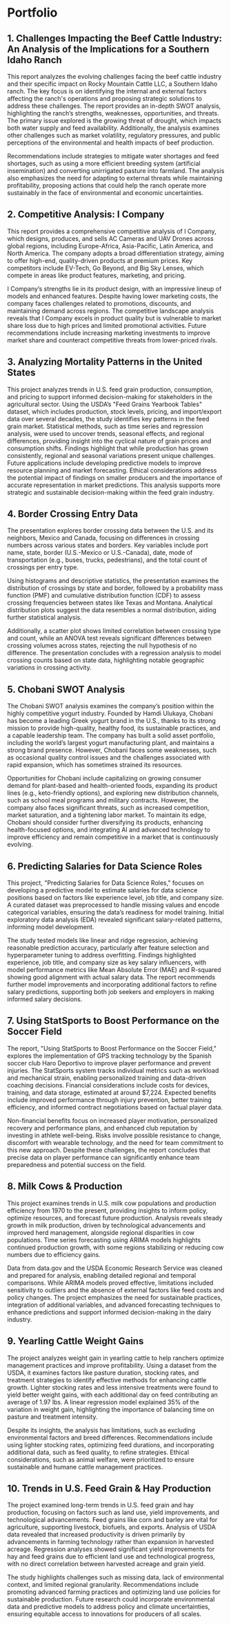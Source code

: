 # Portfolio
## 1. Challenges Impacting the Beef Cattle Industry: An Analysis of the Implications for a Southern Idaho Ranch

This report analyzes the evolving challenges facing the beef cattle industry and their specific impact on Rocky Mountain Cattle LLC, a Southern Idaho ranch. The key focus is on identifying the internal and external factors affecting the ranch's operations and proposing strategic solutions to address these challenges. The report provides an in-depth SWOT analysis, highlighting the ranch’s strengths, weaknesses, opportunities, and threats. The primary issue explored is the growing threat of drought, which impacts both water supply and feed availability. Additionally, the analysis examines other challenges such as market volatility, regulatory pressures, and public perceptions of the environmental and health impacts of beef production.

Recommendations include strategies to mitigate water shortages and feed shortages, such as using a more efficient breeding system (artificial insemination) and converting unirrigated pasture into farmland. The analysis also emphasizes the need for adapting to external threats while maintaining profitability, proposing actions that could help the ranch operate more sustainably in the face of environmental and economic uncertainties.

## 2. Competitive Analysis: I Company

This report provides a comprehensive competitive analysis of I Company, which designs, produces, and sells AC Cameras and UAV Drones across global regions, including Europe-Africa, Asia-Pacific, Latin America, and North America. The company adopts a broad differentiation strategy, aiming to offer high-end, quality-driven products at premium prices. Key competitors include EV-Tech, Go Beyond, and Big Sky Lenses, which compete in areas like product features, marketing, and pricing.

I Company’s strengths lie in its product design, with an impressive lineup of models and enhanced features. Despite having lower marketing costs, the company faces challenges related to promotions, discounts, and maintaining demand across regions. The competitive landscape analysis reveals that I Company excels in product quality but is vulnerable to market share loss due to high prices and limited promotional activities. Future recommendations include increasing marketing investments to improve market share and counteract competitive threats from lower-priced rivals.

## 3. Analyzing Mortality Patterns in the United States

This project analyzes trends in U.S. feed grain production, consumption, and pricing to support informed decision-making for stakeholders in the agricultural sector. Using the USDA’s "Feed Grains Yearbook Tables" dataset, which includes production, stock levels, pricing, and import/export data over several decades, the study identifies key patterns in the feed grain market. Statistical methods, such as time series and regression analysis, were used to uncover trends, seasonal effects, and regional differences, providing insight into the cyclical nature of grain prices and consumption shifts. Findings highlight that while production has grown consistently, regional and seasonal variations present unique challenges. Future applications include developing predictive models to improve resource planning and market forecasting. Ethical considerations address the potential impact of findings on smaller producers and the importance of accurate representation in market predictions. This analysis supports more strategic and sustainable decision-making within the feed grain industry.

## 4. Border Crossing Entry Data

The presentation explores border crossing data between the U.S. and its neighbors, Mexico and Canada, focusing on differences in crossing numbers across various states and borders. Key variables include port name, state, border (U.S.-Mexico or U.S.-Canada), date, mode of transportation (e.g., buses, trucks, pedestrians), and the total count of crossings per entry type.

Using histograms and descriptive statistics, the presentation examines the distribution of crossings by state and border, followed by a probability mass function (PMF) and cumulative distribution function (CDF) to assess crossing frequencies between states like Texas and Montana. Analytical distribution plots suggest the data resembles a normal distribution, aiding further statistical analysis.

Additionally, a scatter plot shows limited correlation between crossing type and count, while an ANOVA test reveals significant differences between crossing volumes across states, rejecting the null hypothesis of no difference. The presentation concludes with a regression analysis to model crossing counts based on state data, highlighting notable geographic variations in crossing activity.

## 5. Chobani SWOT Analysis


The Chobani SWOT analysis examines the company’s position within the highly competitive yogurt industry. Founded by Hamdi Ulukaya, Chobani has become a leading Greek yogurt brand in the U.S., thanks to its strong mission to provide high-quality, healthy food, its sustainable practices, and a capable leadership team. The company has built a solid asset portfolio, including the world’s largest yogurt manufacturing plant, and maintains a strong brand presence. However, Chobani faces some weaknesses, such as occasional quality control issues and the challenges associated with rapid expansion, which has sometimes strained its resources.

Opportunities for Chobani include capitalizing on growing consumer demand for plant-based and health-oriented foods, expanding its product lines (e.g., keto-friendly options), and exploring new distribution channels, such as school meal programs and military contracts. However, the company also faces significant threats, such as increased competition, market saturation, and a tightening labor market. To maintain its edge, Chobani should consider further diversifying its products, enhancing health-focused options, and integrating AI and advanced technology to improve efficiency and remain competitive in a market that is continuously evolving.

## 6. Predicting Salaries for Data Science Roles

This project, "Predicting Salaries for Data Science Roles," focuses on developing a predictive model to estimate salaries for data science positions based on factors like experience level, job title, and company size. A curated dataset was preprocessed to handle missing values and encode categorical variables, ensuring the data’s readiness for model training. Initial exploratory data analysis (EDA) revealed significant salary-related patterns, informing model development.

The study tested models like linear and ridge regression, achieving reasonable prediction accuracy, particularly after feature selection and hyperparameter tuning to address overfitting. Findings highlighted experience, job title, and company size as key salary influencers, with model performance metrics like Mean Absolute Error (MAE) and R-squared showing good alignment with actual salary data. The report recommends further model improvements and incorporating additional factors to refine salary predictions, supporting both job seekers and employers in making informed salary decisions.

## 7. Using StatSports to Boost Performance on the Soccer Field

The report, "Using StatSports to Boost Performance on the Soccer Field," explores the implementation of GPS tracking technology by the Spanish soccer club Haro Deportivo to improve player performance and prevent injuries. The StatSports system tracks individual metrics such as workload and mechanical strain, enabling personalized training and data-driven coaching decisions. Financial considerations include costs for devices, training, and data storage, estimated at around $7,224. Expected benefits include improved performance through injury prevention, better training efficiency, and informed contract negotiations based on factual player data.

Non-financial benefits focus on increased player motivation, personalized recovery and performance plans, and enhanced club reputation by investing in athlete well-being. Risks involve possible resistance to change, discomfort with wearable technology, and the need for team commitment to this new approach. Despite these challenges, the report concludes that precise data on player performance can significantly enhance team preparedness and potential success on the field.

## 8. Milk Cows & Production

This project examines trends in U.S. milk cow populations and production efficiency from 1970 to the present, providing insights to inform policy, optimize resources, and forecast future production. Analysis reveals steady growth in milk production, driven by technological advancements and improved herd management, alongside regional disparities in cow populations. Time series forecasting using ARIMA models highlights continued production growth, with some regions stabilizing or reducing cow numbers due to efficiency gains.

Data from data.gov and the USDA Economic Research Service was cleaned and prepared for analysis, enabling detailed regional and temporal comparisons. While ARIMA models proved effective, limitations included sensitivity to outliers and the absence of external factors like feed costs and policy changes. The project emphasizes the need for sustainable practices, integration of additional variables, and advanced forecasting techniques to enhance predictions and support informed decision-making in the dairy industry.

## 9. Yearling Cattle Weight Gains

The project analyzes weight gain in yearling cattle to help ranchers optimize management practices and improve profitability. Using a dataset from the USDA, it examines factors like pasture duration, stocking rates, and treatment strategies to identify effective methods for enhancing cattle growth. Lighter stocking rates and less intensive treatments were found to yield better weight gains, with each additional day on feed contributing an average of 1.97 lbs. A linear regression model explained 35% of the variation in weight gain, highlighting the importance of balancing time on pasture and treatment intensity.

Despite its insights, the analysis has limitations, such as excluding environmental factors and breed differences. Recommendations include using lighter stocking rates, optimizing feed durations, and incorporating additional data, such as feed quality, to refine strategies. Ethical considerations, such as animal welfare, were prioritized to ensure sustainable and humane cattle management practices.

## 10. Trends in U.S. Feed Grain & Hay Production

The project examined long-term trends in U.S. feed grain and hay production, focusing on factors such as land use, yield improvements, and technological advancements. Feed grains like corn and barley are vital for agriculture, supporting livestock, biofuels, and exports. Analysis of USDA data revealed that increased productivity is driven primarily by advancements in farming technology rather than expansion in harvested acreage. Regression analyses showed significant yield improvements for hay and feed grains due to efficient land use and technological progress, with no direct correlation between harvested acreage and grain yield.

The study highlights challenges such as missing data, lack of environmental context, and limited regional granularity. Recommendations include promoting advanced farming practices and optimizing land use policies for sustainable production. Future research could incorporate environmental data and predictive models to address policy and climate uncertainties, ensuring equitable access to innovations for producers of all scales.
